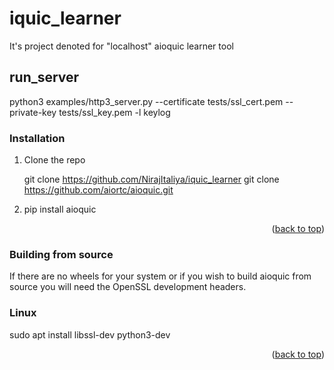# iquic_learner
It's project denoted for "localhost" aioquic learner tool 
## run_server
python3 examples/http3_server.py --certificate tests/ssl_cert.pem --private-key tests/ssl_key.pem -l keylog

 
### Installation

1. Clone the repo
   
   git clone https://github.com/NirajItaliya/iquic_learner
   git clone https://github.com/aiortc/aioquic.git
   
2. pip install aioquic

<p align="right">(<a href="#readme-top">back to top</a>)</p>

### Building from source
If there are no wheels for your system or if you wish to build aioquic from source you will need the OpenSSL development headers.
### Linux
sudo apt install libssl-dev python3-dev
<p align="right">(<a href="#readme-top">back to top</a>)</p>
